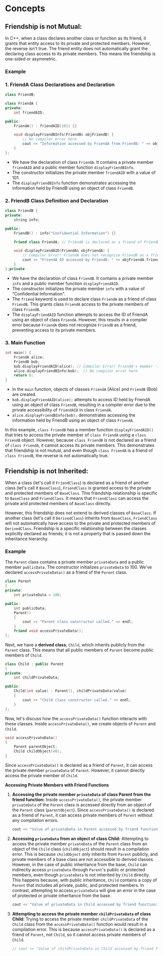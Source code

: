 # Concepts

## **Friendship is not Mutual:**

In C++, when a class declares another class or function as its friend, it grants that entity access to its private and protected members. However, the reverse isn't true. The friend entity does not automatically grant the declaring class access to its private members. This means the friendship is one-sided or asymmetric.

### Example

### 1. FriendA Class Declarations and Declaration

```cpp
class FriendB;

class FriendA {
private:
    int friendAID;

public:
    FriendA() : friendAID(101) {}

    void displayFriendBInfo(FriendB& objFriendB) {
        // No compiler error here
        cout << "Information accessed by FriendA from FriendB: " << objFriendB.info << endl;
    }
};
```

- We have the declaration of class `FriendA`. It contains a private member `friendAID` and a public member function `displayFriendBInfo`.
- The constructor initializes the private member `friendAID` with a value of 101.
- The `displayFriendBInfo` function demonstrates accessing the information held by FriendB using an object of class `FriendB`.

### 2. FriendB Class Definition and Declaration

```cpp
class FriendB {
private:
    string info;

public:
    FriendB() : info("Confidential Information") {}

    friend class FriendA; // FriendA is declared as a friend of FriendB

    void displayFriendAID(FriendA& objFriendA) {
        // Compiler Error! FriendA does not recognize FriendB as a friend, so it cannot access its private members
        cout << "FriendA ID accessed by FriendB: " << objFriendA.friendAID << endl;
    }
};private
```

- We have the declaration of class `FriendB`. It contains a private member `info` and a public member function `displayFriendAID`.
- The constructor initializes the private member `info` with a value of "Confidential Information".
- The `friend` keyword is used to declare class `FriendA` as a friend of class `FriendB`. This grants class `FriendA` access to the private members of class `FriendB`.
- The `displayFriendAID` function attempts to access the ID of FriendA using an object of class `FriendA`. However, this results in a compiler error because `FriendA` does not recognize `FriendB` as a friend, preventing access to its private members.

### 3. Main Function

```cpp
int main() {
    FriendA alice;
    FriendB bob;
    bob.displayFriendAID(alice); // Compiler Error! FriendA's member 'info' is private and cannot be accessed by FriendB
    alice.displayFriendBInfo(bob);  // No compiler error here
    return 0;
}
```

- In the `main` function, objects of classes `FriendA` (Alice) and `FriendB` (Bob) are created.
- `bob.displayFriendAID(alice);` attempts to access ID held by FriendA using an object of class `FriendB`, resulting in a compiler error due to the private accessibility of `friendAID` in class `FriendA`.
- `alice.displayFriendBInfo(bob);` demonstrates accessing the information held by FriendB using an object of class `FriendA`.

In this example, `class FriendB` has a member function `displayFriendAID()` that tries to access the private member of `class FriendA` using a `class FriendB` object. However, because `class FriendB` is not declared as a friend of `class FriendA`, it cannot access its private members. This demonstrates that friendship is not mutual, and even though `class FriendA` is a friend of `class FriendB`, the reverse is not automatically true.

## **Friendship is not Inherited:**

When a class (let's call it `FriendClass`) is declared as a friend of another class (let's call it `BaseClass`), `FriendClass` is granted access to the private and protected members of `BaseClass`. This friendship relationship is specific to `BaseClass` and `FriendClass`. It means that `FriendClass` can access the private and protected members of `BaseClass` directly.

However, this friendship does not extend to derived classes of `BaseClass`. If another class (let's call it `DerivedClass`) inherits from `BaseClass`, `FriendClass` will not automatically have access to the private and protected members of `DerivedClass`. Friendship is a specific relationship between the classes explicitly declared as friends; it is not a property that is passed down the inheritance hierarchy.

### Example

The `Parent` class contains a private member `privateData` and a public member `publicData`. The constructor initializes `privateData` to 100. We've declared `accessPrivateData()` as a friend of the `Parent` class.

```cpp
class Parent
{
private:
    int privateData = 100;

public:
    int publicData;
    Parent()
    {
        cout << "Parent class constructor called." << endl;
    }
    friend void accessPrivateData();
};
```

Next, we have a **derived class**, `Child`, which inherits publicly from the `Parent` class. This means that all public members of `Parent` become public members of `Child`.

```cpp
class Child : public Parent
{
private:
    int childPrivateData;

public:
    Child(int value) : Parent(), childPrivateData(value)
    {
        cout << "Child class constructor called." << endl;
    }
};
```

Now, let's discuss how the `accessPrivateData()` function interacts with these classes. Inside `accessPrivateData()`, we create objects of `Parent` and `Child`.

```cpp
void accessPrivateData()
{
    Parent parentObject;
    Child childObject(40);
}
```

Since `accessPrivateData()` is declared as a friend of `Parent`, it can access the private member `privateData` of `Parent`. However, it cannot directly access the private member of `Child`.

**Accessing Private Members with Friend Functions**

1. **Accessing the private member `privateData` of class Parent from the friend function:**
   Inside `accessPrivateData()`, the private member `privateData` of the `Parent` class is accessed directly from an object of the `Parent` class (`parentObject`). Since `accessPrivateData()` is declared as a friend of `Parent`, it can access private members of `Parent` without any compilation errors.

   ```cpp
   cout << "Value of privateData in Parent accessed by friend function: " << parentObject.privateData << endl;
   ```

2. **Accessing `privateData` from an object of class Child:**
   Attempting to access the private member `privateData` of the `Parent` class from an object of the `Child` class (`childObject`) should result in a compilation error. This is because `childObject` only inherits from `Parent` publicly, and private members of a base class are not accessible to derived classes. However, in the case of public inheritance from the base, `Child` can indirectly access `privateData` through `Parent`'s public or protected members, even though `privateData` is not inherited by `Child` directly. This happens because, with public inheritance, `Child` contains a copy of `Parent` that includes all private, public, and protected members. In contrast, attempting to access `privateData` will give an error in the case of protected or private inheritance from the base.

   ```cpp
   cout << "Value of privateData in Child accessed by friend function: " << childObject.privateData << endl;
   ```

3. **Attempting to access the private member `childPrivateData` of class Child:**
   Trying to access the private member `childPrivateData` of the `Child` class from the `accessPrivateData()` function would result in a compilation error. This is because `accessPrivateData()` is declared as a friend of `Parent`, not `Child`, so it cannot access private members of `Child`.

   ```cpp
   // cout << "Value of childPrivateData in Child accessed by friend function: " << childObject.childPrivateData << endl;
   ```
